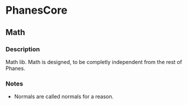 # PhanesCore

## Math 

### Description

Math lib.
Math is designed, to be completly independent from the rest of Phanes.


### Notes

- Normals are called normals for a reason.